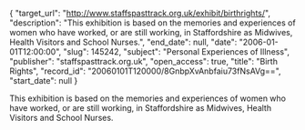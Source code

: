 {
  "target_url": "http://www.staffspasttrack.org.uk/exhibit/birthrights/", 
  "description": "This exhibition is based on the memories and experiences of women who have worked, or are still working, in Staffordshire as Midwives, Health Visitors and School Nurses.", 
  "end_date": null, 
  "date": "2006-01-01T12:00:00", 
  "slug": 145242, 
  "subject": "Personal Experiences of Illness", 
  "publisher": "staffspasttrack.org.uk", 
  "open_access": true, 
  "title": "Birth Rights", 
  "record_id": "20060101T120000/8GnbpXvAnbfaiu73fNsAVg==", 
  "start_date": null
}

This exhibition is based on the memories and experiences of women who have worked, or are still working, in Staffordshire as Midwives, Health Visitors and School Nurses.